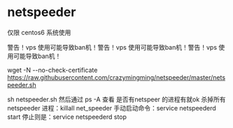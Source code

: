 # netspeeder
仅限 centos6 系统使用

警告！vps 使用可能导致ban机！警告！vps 使用可能导致ban机！警告！vps 使用可能导致ban机！


wget -N --no-check-certificate https://raw.githubusercontent.com/crazymingming/netspeeder/master/netspeeder.sh

sh netspeeder.sh
然后通过 ps -A 查看 是否有netspeer 的进程有就ok
杀掉所有 netspeeder 进程：killall net_speeder
手动启动命令：service netspeederd start
停止则是：service netspeederd stop
